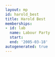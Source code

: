 ```yaml
---
layout: mp
id: harold_best
title: Harold Best
memberships:
- id: lab
  name: Labour Party
  start: 
  end: '2005-03-18'
autogenerated: true
---
```

